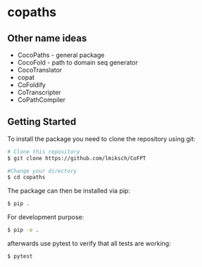 # copaths

## Other name ideas
- CocoPaths - general package
- CocoFold - path to domain seq generator
- CocoTranslator
- copat
- CoFoldify
- CoTranscripter
- CoPathCompiler


## Getting Started
To install the package you need to clone the repository using git: 

```bash
# Clone this repository
$ git clone https://github.com/lmiksch/CoFPT

#Change your directory 
$ cd copaths
```

The package can then be installed via pip:

```bash
$ pip .
```

For development purpose:

```bash
$ pip -e .
```

afterwards use pytest to verify that all tests are working:
```bash
$ pytest
```
